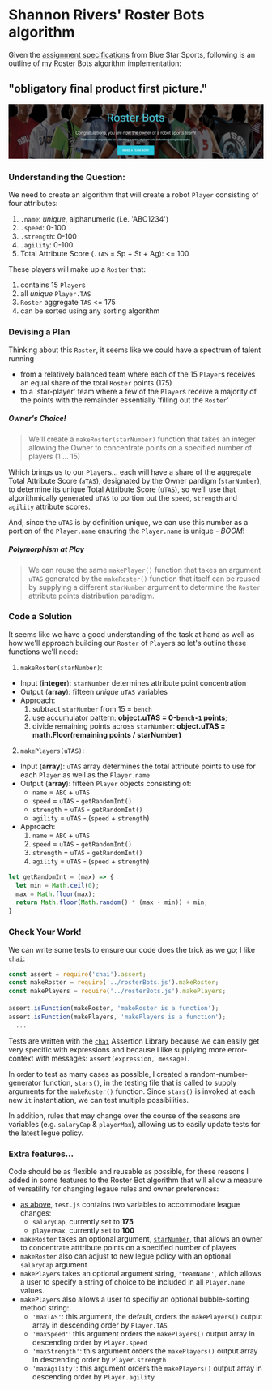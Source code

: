 # Shannon Rivers' Roster Bots algorithm
Given the [assignment specifications](./Assignment.md) from Blue Star Sports, following is an outline of my Roster Bots algorithm implementation:

## "obligatory final product first picture."
[![Roster Bots by Shannon Rivers](/images/roster-bots.jpg)](http://htmlpreview.github.io/?https://github.com/senbenito/roster-bots/blob/master/index.html)

### Understanding the Question:
We need to create an algorithm that will create a robot `Player` consisting of four attributes:
  1. `.name`: _unique_, alphanumeric (i.e. 'ABC1234')
  1. `.speed`: 0-100
  3. `.strength`: 0-100
  4. `.agility`: 0-100
  5. Total Attribute Score (`.TAS` = Sp + St + Ag): <= 100

These players will make up a `Roster` that:
  1. contains 15 `Player`s
  2. all _unique_ `Player.TAS`
  3. `Roster` aggregate `TAS` <= 175
  4. can be sorted using any sorting algorithm

### Devising a Plan
Thinking about this `Roster`, it seems like we could have a spectrum of talent running
  - from a relatively balanced team where each of the 15 `Player`s receives an equal share of the total `Roster` points (175)
  - to a 'star-player' team where a few of the `Player`s receive a majority of the points with the remainder essentially 'filling out the `Roster`'

##### Owner's Choice!
>We'll create a `makeRoster(starNumber)` function that takes an integer allowing the Owner to concentrate points on a specified number of players (1 ... 15)

Which brings us to our `Player`s... each will have a share of the aggregate Total Attribute Score (`aTAS`), designated by the Owner pardigm (`starNumber`), to determine its unique Total Attribute Score (`uTAS`), so we'll use that algorithmically generated `uTAS` to portion out the `speed`, `strength` and `agility` attribute scores.

And, since the `uTAS` is by definition unique, we can use this number as a portion of the `Player.name` ensuring the `Player.name` is unique - _BOOM_!

##### Polymorphism at Play
>We can reuse the same `makePlayer()` function that takes an argument `uTAS` generated by the `makeRoster()` function that itself can be reused by supplying a different `starNumber` argument to determine the `Roster` attribute points distribution paradigm.

### Code a Solution
It seems like we have a good understanding of the task at hand as well as how we'll approach building our `Roster` of `Player`s so let's outline these functions we'll need:
1. `makeRoster(starNumber)`:
  + Input (**integer**): `starNumber` determines attribute point concentration
  + Output (**array**): fifteen _unique_ `uTAS` variables
  + Approach:
    1. subtract `starNumber` from 15 = `bench`
    2. use accumulator pattern: **object.uTAS = 0-`bench-1` points**;
    3. divide remaining points across `starNumber`:  **object.uTAS = math.Floor(remaining points / starNumber)**
2. `makePlayers(uTAS)`:
  + Input (**array**): `uTAS` array determines the total attribute points to use for each `Player` as well as the `Player.name`
  + Output (**array**): fifteen `Player` objects consisting of:
    + `name` = `ABC` + `uTAS`
    + `speed` = `uTAS` - `getRandomInt()`
    + `strength` = `uTAS` - `getRandomInt()`
    + `agility` = `uTAS` - (`speed` + `strength`)
  + Approach:
    1. `name` = `ABC` + `uTAS`
    2. `speed` = `uTAS` - `getRandomInt()`
    3. `strength` = `uTAS` - `getRandomInt()`
    4. `agility` = `uTAS` - (`speed` + `strength`)
```javascript
let getRandomInt = (max) => {
  let min = Math.ceil(0);
  max = Math.floor(max);
  return Math.floor(Math.random() * (max - min)) + min;
}
```

### Check Your Work!
We can write some tests to ensure our code does the trick as we go; I like [`chai`](http://chaijs.com/):
```javascript
const assert = require('chai').assert;
const makeRoster = require('../rosterBots.js').makeRoster;
const makePlayers = require('../rosterBots.js').makePlayers;

assert.isFunction(makeRoster, 'makeRoster is a function');
assert.isFunction(makePlayers, 'makePlayers is a function');
  ...
```
Tests are written with the [`chai`](http://chaijs.com/) Assertion Library because we can easily get very specific with expressions and because I like supplying more error-context with messages: `assert(expression, message)`.

In order to test as many cases as possible, I created a random-number-generator function, `stars()`, in the testing file that is called to supply arguments for the `makeRoster()` function. Since `stars()` is invoked at each new `it` instantiation, we can test multiple possibilities.

In addition, rules that may change over the course of the seasons are variables (e.g. `salaryCap` & `playerMax`), allowing us to easily update tests for the latest legue policy.

### Extra features...
Code should be as flexible and reusable as possible, for these reasons I added in some features to the Roster Bot algorithm that will allow a measure of versatility for changing legaue rules and owner preferences:
+ [as above](#check-your-work), `test.js` contains two variables to accommodate league changes:
  + `salaryCap`, currently set to **175**
  +  `playerMax`, currently set to **100**
+ `makeRoster` takes an optional argument, [`starNumber`](#owner's-choice!), that allows an owner to concentrate atttribute points on a specified number of players
+ `makeRoster` also can adjust to new legue policy with an optional `salaryCap` argument
+ `makePlayers` takes an optional argument string, `'teamName'`, which allows a user to specify a string of choice to be included in all `Player.name` values.
+ `makePlayers` also allows a user to specifiy an optional bubble-sorting method string:
  + `'maxTAS'`: this argument, the default, orders the `makePlayers()` output array in descending order by `Player.TAS`
  + `'maxSpeed'`: this argument orders the `makePlayers()` output array in descending order by `Player.speed`
  + `'maxStrength'`: this argument orders the `makePlayers()` output array in descending order by `Player.strength`
  + `'maxAgility'`: this argument orders the `makePlayers()` output array in descending order by `Player.agility`
